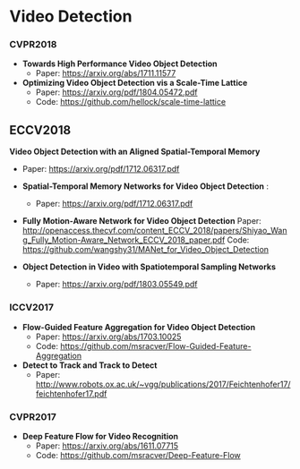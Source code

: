 # Video Detection
### CVPR2018
* **Towards High Performance Video Object Detection**
  * Paper: https://arxiv.org/abs/1711.11577
* **Optimizing Video Object Detection vis a Scale-Time Lattice**
  * Paper: https://arxiv.org/pdf/1804.05472.pdf
  * Code: https://github.com/hellock/scale-time-lattice
## ECCV2018

**Video Object Detection with an Aligned Spatial-Temporal Memory**
  * Paper: https://arxiv.org/pdf/1712.06317.pdf


* **Spatial-Temporal Memory Networks for Video Object Detection** :
  * Paper: https://arxiv.org/pdf/1712.06317.pdf

* **Fully Motion-Aware Network for Video Object Detection**
  Paper: http://openaccess.thecvf.com/content_ECCV_2018/papers/Shiyao_Wang_Fully_Motion-Aware_Network_ECCV_2018_paper.pdf
  Code: https://github.com/wangshy31/MANet_for_Video_Object_Detection
* **Object Detection in Video with Spatiotemporal Sampling Networks**
  * Paper: https://arxiv.org/pdf/1803.05549.pdf



### ICCV2017
* **Flow-Guided Feature Aggregation for Video Object Detection**
  * Paper: https://arxiv.org/abs/1703.10025
  * Code: https://github.com/msracver/Flow-Guided-Feature-Aggregation
* **Detect to Track and Track to Detect**
  * Paper: http://www.robots.ox.ac.uk/~vgg/publications/2017/Feichtenhofer17/feichtenhofer17.pdf

### CVPR2017
* **Deep Feature Flow for Video Recognition** 
  * Paper: https://arxiv.org/abs/1611.07715
  * Code: https://github.com/msracver/Deep-Feature-Flow
